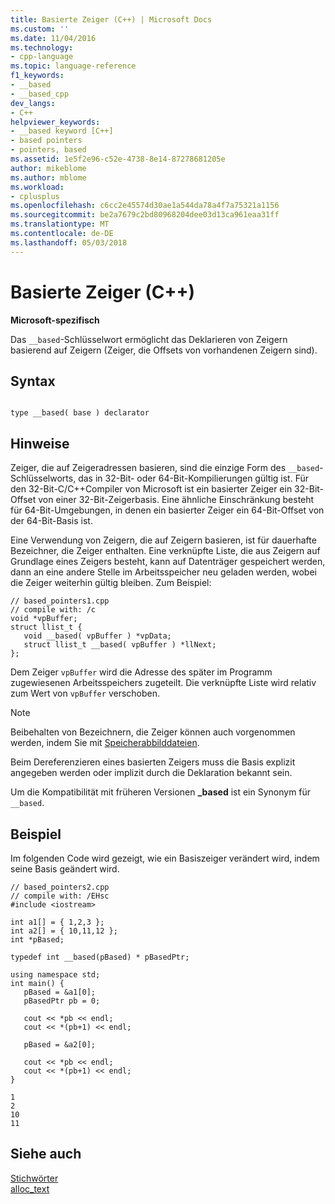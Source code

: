 ```yaml
---
title: Basierte Zeiger (C++) | Microsoft Docs
ms.custom: ''
ms.date: 11/04/2016
ms.technology:
- cpp-language
ms.topic: language-reference
f1_keywords:
- __based
- __based_cpp
dev_langs:
- C++
helpviewer_keywords:
- __based keyword [C++]
- based pointers
- pointers, based
ms.assetid: 1e5f2e96-c52e-4738-8e14-87278681205e
author: mikeblome
ms.author: mblome
ms.workload:
- cplusplus
ms.openlocfilehash: c6cc2e45574d30ae1a544da78a4f7a75321a1156
ms.sourcegitcommit: be2a7679c2bd80968204dee03d13ca961eaa31ff
ms.translationtype: MT
ms.contentlocale: de-DE
ms.lasthandoff: 05/03/2018
---
```

# <a name="based-pointers-c"></a>Basierte Zeiger (C++)
**Microsoft-spezifisch**  
  
 Das `__based`-Schlüsselwort ermöglicht das Deklarieren von Zeigern basierend auf Zeigern (Zeiger, die Offsets von vorhandenen Zeigern sind).  
  
## <a name="syntax"></a>Syntax  
  
```  
  
type __based( base ) declarator   
```  
  
## <a name="remarks"></a>Hinweise  
 Zeiger, die auf Zeigeradressen basieren, sind die einzige Form des `__based`-Schlüsselworts, das in 32-Bit- oder 64-Bit-Kompilierungen gültig ist. Für den 32-Bit-C/C++Compiler von Microsoft ist ein basierter Zeiger ein 32-Bit-Offset von einer 32-Bit-Zeigerbasis. Eine ähnliche Einschränkung besteht für 64-Bit-Umgebungen, in denen ein basierter Zeiger ein 64-Bit-Offset von der 64-Bit-Basis ist.  
  
 Eine Verwendung von Zeigern, die auf Zeigern basieren, ist für dauerhafte Bezeichner, die Zeiger enthalten. Eine verknüpfte Liste, die aus Zeigern auf Grundlage eines Zeigers besteht, kann auf Datenträger gespeichert werden, dann an eine andere Stelle im Arbeitsspeicher neu geladen werden, wobei die Zeiger weiterhin gültig bleiben. Zum Beispiel:  
  
```  
// based_pointers1.cpp  
// compile with: /c  
void *vpBuffer;  
struct llist_t {  
   void __based( vpBuffer ) *vpData;  
   struct llist_t __based( vpBuffer ) *llNext;  
};  
```  
  
 Dem Zeiger `vpBuffer` wird die Adresse des später im Programm zugewiesenen Arbeitsspeichers zugeteilt. Die verknüpfte Liste wird relativ zum Wert von `vpBuffer` verschoben.  
  
> [!NOTE]
>  Beibehalten von Bezeichnern, die Zeiger können auch vorgenommen werden, indem Sie mit [Speicherabbilddateien](http://msdn.microsoft.com/library/windows/desktop/aa366556).  
  
 Beim Dereferenzieren eines basierten Zeigers muss die Basis explizit angegeben werden oder implizit durch die Deklaration bekannt sein.  
  
 Um die Kompatibilität mit früheren Versionen **_based** ist ein Synonym für `__based`.  
  
## <a name="example"></a>Beispiel  
 Im folgenden Code wird gezeigt, wie ein Basiszeiger verändert wird, indem seine Basis geändert wird.  
  
```  
// based_pointers2.cpp  
// compile with: /EHsc  
#include <iostream>  
  
int a1[] = { 1,2,3 };  
int a2[] = { 10,11,12 };  
int *pBased;  
  
typedef int __based(pBased) * pBasedPtr;  
  
using namespace std;  
int main() {  
   pBased = &a1[0];  
   pBasedPtr pb = 0;  
  
   cout << *pb << endl;  
   cout << *(pb+1) << endl;  
  
   pBased = &a2[0];  
  
   cout << *pb << endl;  
   cout << *(pb+1) << endl;  
}  
```  
  
```Output  
1  
2  
10  
11  
```  
  
## <a name="see-also"></a>Siehe auch  
 [Stichwörter](../cpp/keywords-cpp.md)   
 [alloc_text](../preprocessor/alloc-text.md)